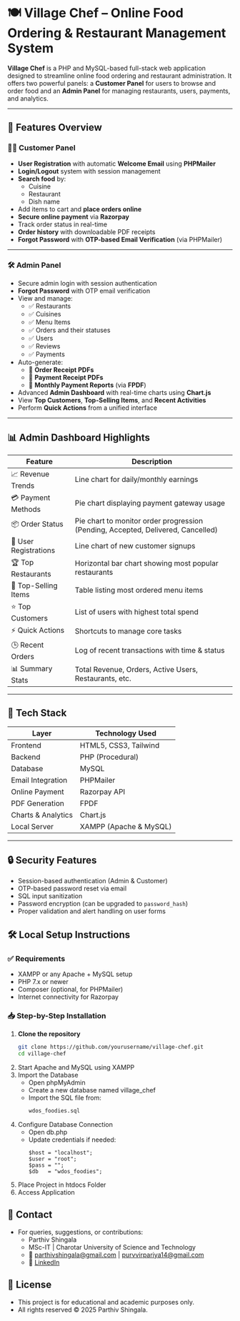 # 🍽️ Village Chef – Online Food Ordering & Restaurant Management System

**Village Chef** is a PHP and MySQL-based full-stack web application designed to streamline online food ordering and restaurant administration. It offers two powerful panels: a **Customer Panel** for users to browse and order food and an **Admin Panel** for managing restaurants, users, payments, and analytics.

---

## 🚀 Features Overview

### 👨‍🍳 Customer Panel
- **User Registration** with automatic **Welcome Email** using **PHPMailer**
- **Login/Logout** system with session management
- **Search food** by:
  - Cuisine
  - Restaurant
  - Dish name
- Add items to cart and **place orders online**
- **Secure online payment** via **Razorpay**
- Track order status in real-time
- **Order history** with downloadable PDF receipts
- **Forgot Password** with **OTP-based Email Verification** (via PHPMailer)

---

### 🛠️ Admin Panel
- Secure admin login with session authentication
- **Forgot Password** with OTP email verification
- View and manage:
  - ✅ Restaurants
  - ✅ Cuisines
  - ✅ Menu Items
  - ✅ Orders and their statuses
  - ✅ Users
  - ✅ Reviews
  - ✅ Payments
- Auto-generate:
  - 📄 **Order Receipt PDFs**
  - 📄 **Payment Receipt PDFs**
  - 📄 **Monthly Payment Reports** (via **FPDF**)
- Advanced **Admin Dashboard** with real-time charts using **Chart.js**
- View **Top Customers**, **Top-Selling Items**, and **Recent Activities**
- Perform **Quick Actions** from a unified interface

---

## 📊 Admin Dashboard Highlights

| Feature | Description |
|--------|-------------|
| 📈 Revenue Trends | Line chart for daily/monthly earnings |
| 💳 Payment Methods | Pie chart displaying payment gateway usage |
| 📦 Order Status | Pie chart to monitor order progression (Pending, Accepted, Delivered, Cancelled) |
| 👥 User Registrations | Line chart of new customer signups |
| 🏆 Top Restaurants | Horizontal bar chart showing most popular restaurants |
| 🍕 Top-Selling Items | Table listing most ordered menu items |
| ⭐ Top Customers | List of users with highest total spend |
| ⚡ Quick Actions | Shortcuts to manage core tasks |
| 🕒 Recent Orders | Log of recent transactions with time & status |
| 📊 Summary Stats | Total Revenue, Orders, Active Users, Restaurants, etc. |

---

## 🧠 Tech Stack

| Layer | Technology Used |
|------|------------------|
| Frontend | HTML5, CSS3, Tailwind |
| Backend | PHP (Procedural) |
| Database | MySQL |
| Email Integration | PHPMailer |
| Online Payment | Razorpay API |
| PDF Generation | FPDF |
| Charts & Analytics | Chart.js |
| Local Server | XAMPP (Apache & MySQL) |

---

## 🔒 Security Features

- Session-based authentication (Admin & Customer)
- OTP-based password reset via email
- SQL input sanitization
- Password encryption (can be upgraded to `password_hash`)
- Proper validation and alert handling on user forms


## 🛠️ Local Setup Instructions

### ✅ Requirements
- XAMPP or any Apache + MySQL setup
- PHP 7.x or newer
- Composer (optional, for PHPMailer)
- Internet connectivity for Razorpay

### 📥 Step-by-Step Installation

1. **Clone the repository**
   ```bash
   git clone https://github.com/yourusername/village-chef.git
   cd village-chef
2. Start Apache and MySQL using XAMPP
3. Import the Database
    - Open phpMyAdmin
    - Create a new database named village_chef
    - Import the SQL file from:
      ```bash
      wdos_foodies.sql
4. Configure Database Connection
    - Open db.php
    - Update credentials if needed:
      ```
      $host = "localhost";
      $user = "root";
      $pass = "";
      $db   = "wdos_foodies";
5. Place Project in htdocs Folder
6. Access Application

## 📧 Contact
- For queries, suggestions, or contributions:
  - Parthiv Shingala
  - MSc-IT | Charotar University of Science and Technology
  - 📧 parthivshingala@gmail.com | purvvirpariya14@gmail.com
  - 💼 [LinkedIn](https://www.linkedin.com/in/parthiv-shingala-933224322/)  
 
## 📝 License
- This project is for educational and academic purposes only.
- All rights reserved © 2025 Parthiv Shingala.




